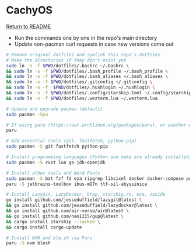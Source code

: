 # CachyOS

[Return to README](./README.md)

- Run the commands one by one in the repo's main directory
- Update non-pacman curl requests in case new versions come out

```bash
# Remove original dotfiles and symlink this repo's dotfiles
# Make the directories if they don't exist yet
sudo ln -s -f $PWD/dotfiles/.bashrc ~/.bashrc \
&& sudo ln -s -f $PWD/dotfiles/.bash_profile ~/.bash_profile \
&& sudo ln -s -f $PWD/dotfiles/.bash_aliases ~/.bash_aliases \
&& sudo ln -s -f $PWD/dotfiles/.gitconfig ~/.gitconfig \
&& sudo ln -s -f  $PWD/dotfiles/.hushlogin ~/.hushlogin \
&& sudo ln -s -f $PWD/dotfiles/.config/starship.toml ~/.config/starship.toml \
&& sudo ln -s -f $PWD/dotfiles/.wezterm.lua ~/.wezterm.lua
```

```bash
# Update and upgrade pacman (default)
sudo pacman -Syu
```

```bash
# If using paru (https://aur.archlinux.org/packages/paru), or another AUR helper (look it up)
paru
```

```bash
# Add essential tools (git, fastfetch, python-pip)
sudo pacman -S git fastfetch python-pip
```

```bash
# Install programming languages (Python and make are already installed)
sudo pacman -S rust lua go jdk-openjdk
```

```bash
# Install other tools and Nerd Fonts
sudo pacman -S bat fzf fd eza ripgrep libsixel docker docker-compose podman cmake neovim putty wezterm zellij nerd-fonts ttf-ms-fonts ttf-aptos
paru -S jetbrains-toolbox ibus-m17n ttf-sil-abyssinica
```

```bash
# Install LazyGit, LazyDocker, btop, starship.rs, eza, zoxide
go install github.com/jesseduffield/lazygit@latest \
&& go install github.com/jesseduffield/lazydocker@latest \
&& go install github.com/air-verse/air@latest \
&& go install github.com/nao1215/gup@latest \
&& cargo install starship --locked \
&& cargo install cargo-update
```

```bash
# Install NVM and ble.sh via Paru
paru -S nvm blesh
```
